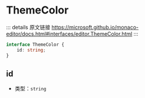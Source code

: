 # ThemeColor

<backTop />
        
::: details 原文链接
https://microsoft.github.io/monaco-editor/docs.html#interfaces/editor.ThemeColor.html
:::

```ts
interface ThemeColor {
    id: string;
}
```

## id
- 类型：`string`